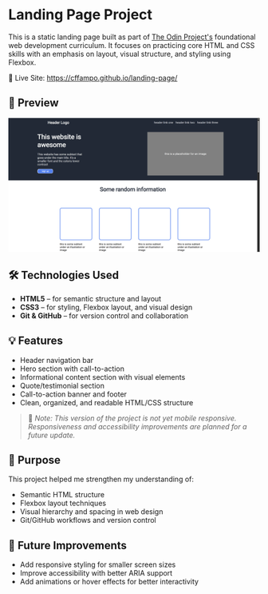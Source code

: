 # Landing Page Project

This is a static landing page built as part of [The Odin Project's](https://www.theodinproject.com/) foundational web development curriculum. It focuses on practicing core HTML and CSS skills with an emphasis on layout, visual structure, and styling using Flexbox.

🔗 Live Site: https://cffampo.github.io/landing-page/

## 📸 Preview

![Landing Page Screenshot](./landing-page.png)  

## 🛠 Technologies Used

- **HTML5** – for semantic structure and layout
- **CSS3** – for styling, Flexbox layout, and visual design
- **Git & GitHub** – for version control and collaboration

## 💡 Features

- Header navigation bar
- Hero section with call-to-action
- Informational content section with visual elements
- Quote/testimonial section
- Call-to-action banner and footer
- Clean, organized, and readable HTML/CSS structure

> 📌 _Note: This version of the project is not yet mobile responsive. Responsiveness and accessibility improvements are planned for a future update._

## 🎯 Purpose

This project helped me strengthen my understanding of:
- Semantic HTML structure
- Flexbox layout techniques
- Visual hierarchy and spacing in web design
- Git/GitHub workflows and version control

## 🚀 Future Improvements

- Add responsive styling for smaller screen sizes
- Improve accessibility with better ARIA support
- Add animations or hover effects for better interactivity
